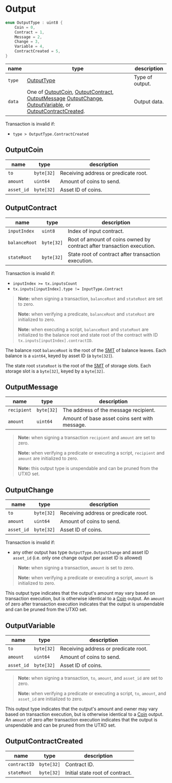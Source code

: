 # Output

```c++
enum OutputType : uint8 {
    Coin = 0,
    Contract = 1,
    Message = 2,
    Change = 3,
    Variable = 4,
    ContractCreated = 5,
}
```

| name   | type                                                                                                                                                                                                                       | description     |
|--------|----------------------------------------------------------------------------------------------------------------------------------------------------------------------------------------------------------------------------|-----------------|
| `type` | [OutputType](#output)                                                                                                                                                                                                      | Type of output. |
| `data` | One of [OutputCoin](#outputcoin), [OutputContract](#outputcontract), [OutputMessage](#outputmessage) [OutputChange](#outputchange), [OutputVariable](#outputvariable), or [OutputContractCreated](#outputcontractcreated). | Output data.    |

Transaction is invalid if:

- `type > OutputType.ContractCreated`

## OutputCoin

| name       | type       | description                          |
|------------|------------|--------------------------------------|
| `to`       | `byte[32]` | Receiving address or predicate root. |
| `amount`   | `uint64`   | Amount of coins to send.             |
| `asset_id` | `byte[32]` | Asset ID of coins.                   |

## OutputContract

| name          | type       | description                                                            |
|---------------|------------|------------------------------------------------------------------------|
| `inputIndex`  | `uint8`    | Index of input contract.                                               |
| `balanceRoot` | `byte[32]` | Root of amount of coins owned by contract after transaction execution. |
| `stateRoot`   | `byte[32]` | State root of contract after transaction execution.                    |

Transaction is invalid if:

- `inputIndex >= tx.inputsCount`
- `tx.inputs[inputIndex].type != InputType.Contract`

> **Note:** when signing a transaction, `balanceRoot` and `stateRoot` are set to zero.
>
> **Note:** when verifying a predicate, `balanceRoot` and `stateRoot` are initialized to zero.
>
> **Note:** when executing a script, `balanceRoot` and `stateRoot` are initialized to the balance root and state root of the contract with ID `tx.inputs[inputIndex].contractID`.

The balance root `balanceRoot` is the root of the [SMT](../cryptographic_primitives.md#sparse-merkle-tree) of balance leaves. Each balance is a `uint64`, keyed by asset ID (a `byte[32]`).

The state root `stateRoot` is the root of the [SMT](../cryptographic_primitives.md#sparse-merkle-tree) of storage slots. Each storage slot is a `byte[32]`, keyed by a `byte[32]`.

## OutputMessage

| name        | type       | description                                   |
|-------------|------------|-----------------------------------------------|
| `recipient` | `byte[32]` | The address of the message recipient.         |
| `amount`    | `uint64`   | Amount of base asset coins sent with message. |

> **Note:** when signing a transaction `recipient` and `amount` are set to zero.
>
> **Note:** when verifying a predicate or executing a script, `recipient` and `amount` are initialized to zero.
>
> **Note:** this output type is unspendable and can be pruned from the UTXO set.

## OutputChange

| name       | type       | description                          |
|------------|------------|--------------------------------------|
| `to`       | `byte[32]` | Receiving address or predicate root. |
| `amount`   | `uint64`   | Amount of coins to send.             |
| `asset_id` | `byte[32]` | Asset ID of coins.                   |

Transaction is invalid if:

- any other output has type `OutputType.OutputChange` and asset ID `asset_id` (i.e. only one change output per asset ID is allowed)

> **Note:** when signing a transaction, `amount` is set to zero.
>
> **Note:** when verifying a predicate or executing a script, `amount` is initialized to zero.

This output type indicates that the output's amount may vary based on transaction execution, but is otherwise identical to a [Coin](#outputcoin) output. An `amount` of zero after transaction execution indicates that the output is unspendable and can be pruned from the UTXO set.

## OutputVariable

| name       | type       | description                          |
|------------|------------|--------------------------------------|
| `to`       | `byte[32]` | Receiving address or predicate root. |
| `amount`   | `uint64`   | Amount of coins to send.             |
| `asset_id` | `byte[32]` | Asset ID of coins.                   |

> **Note:** when signing a transaction, `to`, `amount`, and `asset_id` are set to zero.
>
> **Note:** when verifying a predicate or executing a script, `to`, `amount`, and `asset_id` are initialized to zero.

This output type indicates that the output's amount and owner may vary based on transaction execution, but is otherwise identical to a [Coin](#outputcoin) output. An `amount` of zero after transaction execution indicates that the output is unspendable and can be pruned from the UTXO set.

## OutputContractCreated

| name         | type       | description                     |
|--------------|------------|---------------------------------|
| `contractID` | `byte[32]` | Contract ID.                    |
| `stateRoot`  | `byte[32]` | Initial state root of contract. |
